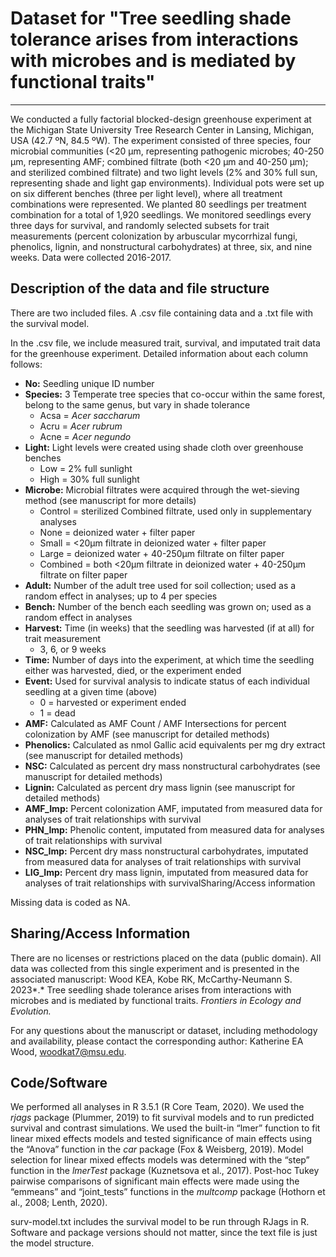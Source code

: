 # Dataset for "Tree seedling shade tolerance arises from interactions with microbes and is mediated by functional traits"

***

We conducted a fully factorial blocked-design greenhouse experiment at the Michigan State University Tree Research Center in Lansing, Michigan, USA (42.7 ºN, 84.5 ºW). The experiment consisted of three species, four microbial communities (&lt;20 µm, representing pathogenic microbes; 40-250 µm, representing AMF; combined filtrate (both &lt;20 µm and 40-250 µm); and sterilized combined filtrate) and two light levels (2% and 30% full sun, representing shade and light gap environments). Individual pots were set up on six different benches (three per light level), where all treatment combinations were represented. We planted 80 seedlings per treatment combination for a total of 1,920 seedlings. We monitored seedlings every three days for survival, and randomly selected subsets for trait measurements (percent colonization by arbuscular mycorrhizal fungi, phenolics, lignin, and nonstructural carbohydrates) at three, six, and nine weeks. Data were collected 2016-2017.

## Description of the data and file structure

There are two included files. A .csv file containing data and a .txt file with the survival model.

In the .csv file, we include measured trait, survival, and imputated trait data for the greenhouse experiment. Detailed information about each column follows:

* **No:** Seedling unique ID number
* **Species:** 3 Temperate tree species that co-occur within the same forest, belong to the same genus, but vary in shade tolerance
    * Acsa = *Acer saccharum*
    * Acru = *Acer rubrum*
    * Acne = *Acer negundo*
* **Light:** Light levels were created using shade cloth over greenhouse benches
    * Low = 2% full sunlight
    * High = 30% full sunlight
* **Microbe:** Microbial filtrates were acquired through the wet-sieving method (see manuscript for more details)
    * Control = sterilized Combined filtrate, used only in supplementary analyses
    * None = deionized water + filter paper
    * Small = &lt;20µm filtrate in deionized water + filter paper
    * Large = deionized water + 40-250µm filtrate on filter paper
    * Combined = both &lt;20µm filtrate in deionized water + 40-250µm filtrate on filter paper
* **Adult:** Number of the adult tree used for soil collection; used as a random effect in analyses; up to 4 per species
* **Bench:** Number of the bench each seedling was grown on; used as a random effect in analyses
* **Harvest:** Time (in weeks) that the seedling was harvested (if at all) for trait measurement
    * 3, 6, or 9 weeks
* **Time:** Number of days into the experiment, at which time the seedling either was harvested, died, or the experiment ended
* **Event:** Used for survival analysis to indicate status of each individual seedling at a given time (above)
    * 0 = harvested or experiment ended
    * 1 = dead
* **AMF:** Calculated as AMF Count / AMF Intersections for percent colonization by AMF (see manuscript for detailed methods)
* **Phenolics:** Calculated as nmol Gallic acid equivalents per mg dry extract (see manuscript for detailed methods)
* **NSC:** Calculated as percent dry mass nonstructural carbohydrates (see manuscript for detailed methods)
* **Lignin:** Calculated as percent dry mass lignin (see manuscript for detailed methods)
* **AMF\_Imp:** Percent colonization AMF, imputated from measured data for analyses of trait relationships with survival
* **PHN\_Imp:** Phenolic content, imputated from measured data for analyses of trait relationships with survival
* **NSC\_Imp:** Percent dry mass nonstructural carbohydrates, imputated from measured data for analyses of trait relationships with survival
* **LIG\_Imp:** Percent dry mass lignin, imputated from measured data for analyses of trait relationships with survivalSharing/Access information


Missing data is coded as NA. 

## Sharing/Access Information

There are no licenses or restrictions placed on the data (public domain). All data was collected from this single experiment and is presented in the associated manuscript: Wood KEA, Kobe RK, McCarthy-Neumann S. 2023*.* Tree seedling shade tolerance arises from interactions with microbes and is mediated by functional traits. *Frontiers in Ecology and Evolution.*

For any questions about the manuscript or dataset, including methodology and availability, please contact the corresponding author: Katherine EA Wood, woodkat7@msu.edu. 

## Code/Software

We performed all analyses in R 3.5.1 (R Core Team, 2020). We used the *rjags* package (Plummer, 2019) to fit survival models and to run predicted survival and contrast simulations. We used the built-in “lmer” function to fit linear mixed effects models and tested significance of main effects using the “Anova” function in the *car* package (Fox &amp; Weisberg, 2019). Model selection for linear mixed effects models was determined with the “step” function in the *lmerTest* package (Kuznetsova et al., 2017). Post-hoc Tukey pairwise comparisons of significant main effects were made using the “emmeans” and “joint\_tests” functions in the *multcomp* package (Hothorn et al., 2008; Lenth, 2020).

surv-model.txt includes the survival model to be run through RJags in R. Software and package versions should not matter, since the text file is just the model structure.